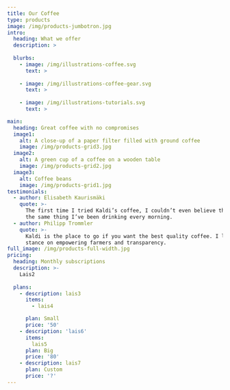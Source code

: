 ```yaml
---
title: Our Coffee
type: products
image: /img/products-jumbotron.jpg
intro:
  heading: What we offer
  description: >
    
  blurbs:
    - image: /img/illustrations-coffee.svg
      text: >
       
    - image: /img/illustrations-coffee-gear.svg
      text: >
      
    - image: /img/illustrations-tutorials.svg
      text: >

main:
  heading: Great coffee with no compromises
  image1:
    alt: A close-up of a paper filter filled with ground coffee
    image: /img/products-grid3.jpg
  image2:
    alt: A green cup of a coffee on a wooden table
    image: /img/products-grid2.jpg
  image3:
    alt: Coffee beans
    image: /img/products-grid1.jpg
testimonials:
  - author: Elisabeth Kaurismäki
    quote: >-
      The first time I tried Kaldi’s coffee, I couldn’t even believe that was
      the same thing I’ve been drinking every morning.
  - author: Philipp Trommler
    quote: >-
      Kaldi is the place to go if you want the best quality coffee. I love their
      stance on empowering farmers and transparency.
full_image: /img/products-full-width.jpg
pricing:
  heading: Monthly subscriptions
  description: >-
    Lais2
    
  plans:
    - description: lais3
      items:
        - lais4

      plan: Small
      price: '50'
    - description: 'lais6'
      items:
        lais5
      plan: Big
      price: '80'
    - description: lais7
      plan: Custom
      price: '?'
---
```



